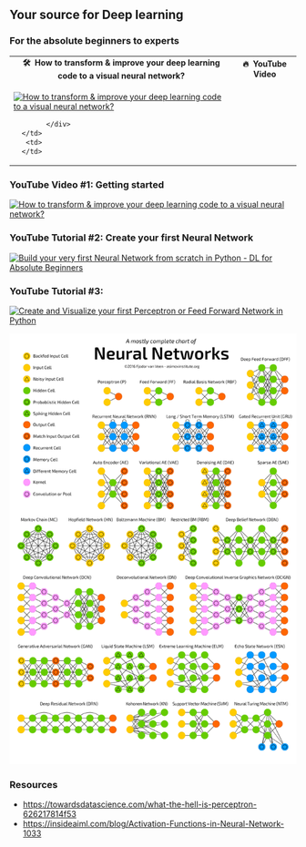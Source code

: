 ## Your source for Deep learning ## 
### For the absolute beginners to experts ###

<table class="table table-striped table-bordered table-vcenter">
    <tr>
        <td align="center"><b>🛠&nbsp; How to transform & improve your deep learning code to a visual neural network?</b></td>
        <td align="center"><b>🔥&nbsp; YouTube Video</b></td>
    </tr>
    <tr>
        <td>
            <div>
                
[![How to transform & improve your deep learning code to a visual neural network?](https://img.youtube.com/vi/VewDN_riENw/0.jpg)](https://www.youtube.com/watch?v=VewDN_riENw)

            </div>
      </td>
       <td>
      </td>
  </tr>
</table>

### YouTube Video #1: Getting started ###
[![How to transform & improve your deep learning code to a visual neural network?](https://img.youtube.com/vi/VewDN_riENw/0.jpg)](https://www.youtube.com/watch?v=VewDN_riENw)

### YouTube Tutorial #2: Create your first Neural Network ###
[![Build your very first Neural Network from scratch in Python -  DL for Absolute Beginners](https://img.youtube.com/vi/lnkqiJ1wOfI/0.jpg)](https://youtu.be/lnkqiJ1wOfI)

### YouTube Tutorial #3: 
[![Create and Visualize your first Perceptron or Feed Forward Network in Python](https://img.youtube.com/vi/oBsCDawNV1o/0.jpg)](https://youtu.be/oBsCDawNV1o)


![Neural Networks](https://github.com/prodramp/python-projects/blob/main/deeplearning/neural-networks.png?raw=true)


### Resources ###
- https://towardsdatascience.com/what-the-hell-is-perceptron-626217814f53
- https://insideaiml.com/blog/Activation-Functions-in-Neural-Network-1033
